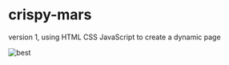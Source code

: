 # crispy-mars
version 1, using HTML CSS JavaScript to create a dynamic page

![best](https://user-images.githubusercontent.com/44729364/125704873-6c3a7f64-6335-43a5-8908-45cc23c6bca9.PNG)
